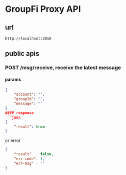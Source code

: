# GroupFi Proxy API

## url 
```
http://localhost:3010
```

## public apis
### POST /msg/receive, receive the latest message 
#### params
```json
{
    "account": "",
    "groupId": "",
    "message": ""
}
#### response
```json
{
    "result": true
}
```
or error
```json
{
    "result"  : false,
    "err-code": 1,
    "err-msg" : ""
}
```
